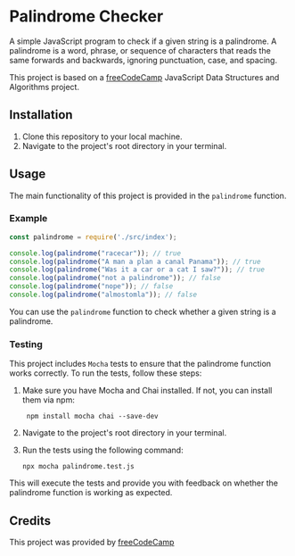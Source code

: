 # Palindrome Checker

A simple JavaScript program to check if a given string is a palindrome. A palindrome is a word, phrase, or sequence of characters that reads the same forwards and backwards, ignoring punctuation, case, and spacing.

This project is based on a [freeCodeCamp](https://www.freecodecamp.org/) JavaScript Data Structures and Algorithms project.

## Installation

1. Clone this repository to your local machine.
2. Navigate to the project's root directory in your terminal.

## Usage

The main functionality of this project is provided in the `palindrome` function.

### Example

```javascript
const palindrome = require('./src/index');

console.log(palindrome("racecar")); // true
console.log(palindrome("A man a plan a canal Panama")); // true
console.log(palindrome("Was it a car or a cat I saw?")); // true
console.log(palindrome("not a palindrome")); // false
console.log(palindrome("nope")); // false
console.log(palindrome("almostomla")); // false
```

You can use the `palindrome` function to check whether a given string is a palindrome.

### Testing
This project includes `Mocha` tests to ensure that the palindrome function works correctly. To run the tests, follow these steps:
1. Make sure you have Mocha and Chai installed. If not, you can install them via npm:
   
   ```shell
    npm install mocha chai --save-dev
   ```
   
2. Navigate to the project's root directory in your terminal.
   
3. Run the tests using the following command:
   
   ```shell
   npx mocha palindrome.test.js
   ```
   
This will execute the tests and provide you with feedback on whether the palindrome function is working as expected.

## Credits

This project was provided by [freeCodeCamp](https://www.freecodecamp.org/)

